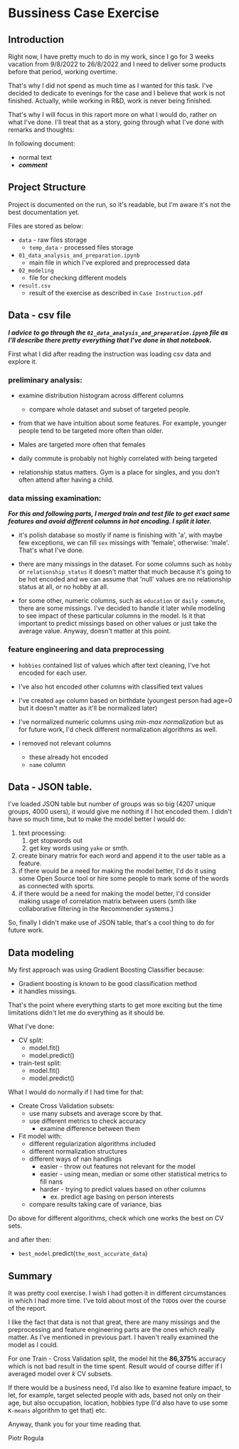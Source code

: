 # Bussiness Case Exercise

## Introduction

Right now, I have pretty much to do in my work, since I go for 3 weeks vacation from 9/8/2022 to 26/8/2022 and I need to
deliver some products before that period, working overtime.

That's why I did not spend as much time as I wanted for this task. I've decided to dedicate to evenings for the case and
I believe that work is not finished. 
Actually, while working in R&D, work is never being finished.


That's why I will focus in this raport more on what I would do, rather on what I've done.
I'll treat that as a story, going through what I've done with remarks and thoughts:

In following document:
* normal text
* **_comment_**

## Project Structure

Project is documented on the run, so it's readable, but I'm aware it's not the best documentation yet. 


Files are stored as below:

* `data` - raw files storage
  * `temp_data` - processed files storage
* `01_data_analysis_and_preparation.ipynb`
    * main file in which I've explored and preprocessed data
* `02_modeling`
  * file for checking different models
* `result.csv`
  * result of the exercise as described in `Case Instruction.pdf`

## Data - csv file

**_I advice to go through the `01_data_analysis_and_preparation.ipynb` file as I'll describe there pretty everything that
I've done in that notebook._**

First what I did after reading the instruction was loading csv data and explore it.


### preliminary analysis:
  * examine distribution histogram across different columns
    * compare whole dataset and subset of targeted people.


  * from that we have intuition about some features. For example, younger people tend to be targeted more often than older.

  * Males are targeted more often that females

  * daily commute is probably not highly correlated with being targeted

  * relationship status matters. Gym is a place for singles, and you don't often attend after having a child.
  

### data missing examination:
**_For this and following parts, I merged train and test file to get exact same features and avoid different columns in hot encoding.
I split it later._**

* it's polish database so mostly if name is finishing with 'a', with maybe few exceptions, we can fill `sex` missings 
with 'female', otherwise: 'male'. That's what I've done.

* there are many missings in the dataset. For some columns such as `hobby` or `relationship_status` it doesn't matter 
that much because it's going to be hot encoded and we can assume that 'null' values are no relationship status at all,
or no hobby at all.

* for some other, numeric columns, such as `education` or `daily commute`, there are some missings. I've decided to 
handle it later while modeling to see impact of these particular columns in the model. Is it that important to 
predict missings based on other values or just take the average value. Anyway, doesn't matter at this point.

### feature engineering and data preprocessing
* `hobbies` contained list of values which after text cleaning, I've hot encoded for each user.

* I've also hot encoded other columns with classified text values 

* I've created `age` column based on birthdate (youngest person had age=0 but it doesn't matter as it'll be normalized
later)

* I've normalized numeric columns using _min-max normalization_ but as for future work, I'd check different 
normalization algorithms as well.

* I removed not relevant columns
  * these already hot encoded
  * `name` column

## Data - JSON table.

I've loaded JSON table but number of groups was so big (4207 unique groups, 4000 users), it would give me nothing if 
I hot encoded them. I didn't have so much time, but to make the model better I would do:
 1. text processing:
    1. get stopwords out 
    2. get key words using `yake` or smth.
 2. create binary matrix for each word and append it to the user table as a feature.
 3. if there would be a need for making the model better, I'd do it using some Open Source tool or hire some people to 
mark some of the words as connected with sports.
 4. if there would be a need for making the model better, I'd consider making usage of correlation matrix between users 
(smth like collaborative filtering in the Recommender systems.)

    
So, finally I didn't make use of JSON table, that's a cool thing to do for future work.

## Data modeling
My first approach was using Gradient Boosting Classifier because:
- Gradient boosting is known to be good classification method
- it handles missings.


That's the point where everything starts to get more exciting but the time limitations didn't let me do everything as it
should be.

What I've done:
* CV split:
  * model.fit()
  * model.predict()
* train-test split:
  * model.fit()
  * model.predict()


What I would do normally if I had time for that:
* Create Cross Validation subsets:
  * use many subsets and average score by that.
  * use different metrics to check accuracy
    * examine difference between them
* Fit model with:
  * different regularization algorithms included
  * different normalization structures
  * different ways of nan handlings
    * easier - throw out features not relevant for the model
    * easier - using mean, median or some other statistical metrics to fill nans
    * harder - trying to predict values based on other columns
      * ex. predict age basing on person interests
  * compare results taking care of variance, bias

Do above for different algorithms, check which one works the best on CV sets.

and after then:
* `best_model`.predict(`the_most_accurate_data`)

## Summary

It was pretty cool exercise. I wish I had gotten it in different circumstances in which I had more time. I've told about
most of the `TODO`s over the course of the report.

I like the fact
that data is not that great, there are many missings and the preprocessing and feature engineering parts are the ones 
which really matter. As I've mentioned in previous part. I haven't really examined the model as I could.

For one Train - Cross Validation split, the model hit the **86,375%** accuracy which is not bad result in the time spent. 
Result would of course differ if I averaged model over _k_ CV subsets.

If there would be a business need, I'd also like to examine feature impact, to let, for example, target selected people 
with ads, based not only on their age, but also occupation, location, hobbies type (I'd also have to use some `K-means` 
algorithm to get that) etc.

Anyway, thank you for your time reading that.

Piotr Rogula

